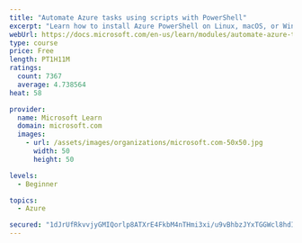 ```yaml
---
title: "Automate Azure tasks using scripts with PowerShell"
excerpt: "Learn how to install Azure PowerShell on Linux, macOS, or Windows and then connect to Azure and manage your resources."
webUrl: https://docs.microsoft.com/en-us/learn/modules/automate-azure-tasks-with-powershell/
type: course
price: Free
length: PT1H11M
ratings:
  count: 7367
  average: 4.738564
heat: 58

provider:
  name: Microsoft Learn
  domain: microsoft.com
  images:
    - url: /assets/images/organizations/microsoft.com-50x50.jpg
      width: 50
      height: 50

levels:
  - Beginner

topics:
  - Azure

secured: "1dJrUfRkvvjyGMIQorlp8ATXrE4FkbM4nTHmi3xi/u9vBhbzJYxTGGWcl8hdIBUGYkPOMuABll/+qFKxTWMOHRejcg2bqHNHoLdAK4zbIV5WbsMxXpv7rcmYA95rTzmsyFjRxf+JARMF7d1erYPQHxZ21cmDqlvzpEzjxu+TS5vN/nQGByg0PXj85BIG45k4F/CrnonbRqb7bUN90Diu5p2wUCblsZmGvrLAwnR1YAI5uY+MCQE4pk45M6HWxBJtVKXE/wrqa92R08BoQSdO7t0tQL7uEYFsBbwDelR5bFcsscbWH2GJ9xNaY8ZGm2AZw1ykE32EqUnX1g8ubFu5fOxIHWR6gQ/hHWUuiMMT1tCa2KfwlUCwSJZz5S3TcZHV2/s9nUfdAUcPEUrK7ld47OXFb6KmwSe5H3av4EXFGgo=;4DxmDwyw2jvokIsYaO3nVw=="
---
```


